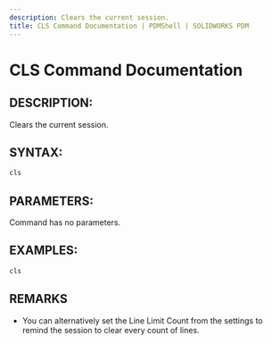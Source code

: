 ```yaml
---
description: Clears the current session.
title: CLS Command Documentation | PDMShell | SOLIDWORKS PDM
---
```

# CLS Command Documentation

## DESCRIPTION:
Clears the current session.

## SYNTAX:
```bash
cls
```

## PARAMETERS:

Command has no parameters.

## EXAMPLES:
```bash
cls
```

## REMARKS
- You can alternatively set the Line Limit Count from the settings to remind the session to clear every count of lines.